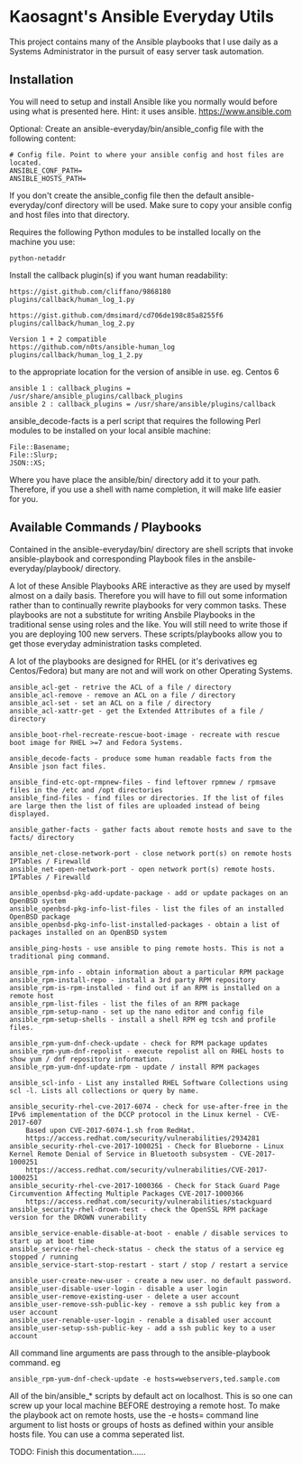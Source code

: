 # Kaosagnt's Ansible Everyday Utils #

This project contains many of the Ansible playbooks that I use daily
as a Systems Administrator in the pursuit of easy server task automation.

## Installation ##

You will need to setup and install Ansible like you normally would before
using what is presented here. Hint: it uses ansible. https://www.ansible.com

Optional:
Create an ansible-everyday/bin/ansible_config file with the following content:

    # Config file. Point to where your ansible config and host files are located.
    ANSIBLE_CONF_PATH=
    ANSIBLE_HOSTS_PATH=

If you don't create the ansible_config file then the default
ansible-everyday/conf directory will be used. Make sure to copy your ansible
config and host files into that directory.

Requires the following Python modules to be installed locally on the machine
you use:

    python-netaddr

Install the callback plugin(s) if you want human readability:

    https://gist.github.com/cliffano/9868180
    plugins/callback/human_log_1.py

    https://gist.github.com/dmsimard/cd706de198c85a8255f6
    plugins/callback/human_log_2.py

    Version 1 + 2 compatible
    https://github.com/n0ts/ansible-human_log
    plugins/callback/human_log_1_2.py

to the appropriate location for the version of ansible in use. eg. Centos 6

    ansible 1 : callback_plugins = /usr/share/ansible_plugins/callback_plugins
    ansible 2 : callback_plugins = /usr/share/ansible/plugins/callback

ansible_decode-facts is a perl script that requires the following Perl
modules to be installed on your local ansible machine:

    File::Basename;
    File::Slurp;
    JSON::XS;

Where you have place the ansible/bin/ directory add it to your path. Therefore,
if you use a shell with name completion, it will make life easier for you.

## Available Commands / Playbooks ##

Contained in the ansible-everyday/bin/ directory are shell scripts that invoke
ansible-playbook and corresponding Playbook files in the
ansbile-everyday/playbook/ directory.

A lot of these Ansible Playbooks ARE interactive as they are used by myself
almost on a daily basis. Therefore you will have to fill out some information
rather than to continually rewrite playbooks for very common tasks. These
playbooks are not a substitute for writing Ansbile Playbooks in the traditional
sense using roles and the like. You will still need to write those if you are
deploying 100 new servers. These scripts/playbooks allow you to get those
everyday administration tasks completed.

A lot of the playbooks are designed for RHEL (or it's derivatives eg Centos/Fedora)
but many are not and will work on other Operating Systems.

    ansible_acl-get - retrive the ACL of a file / directory
    ansible_acl-remove - remove an ACL on a file / directory 
    ansible_acl-set - set an ACL on a file / directory
    ansible_acl-xattr-get - get the Extended Attributes of a file / directory

    ansible_boot-rhel-recreate-rescue-boot-image - recreate with rescue boot image for RHEL >=7 and Fedora Systems.

    ansible_decode-facts - produce some human readable facts from the Ansible json fact files.

    ansible_find-etc-opt-rmpnew-files - find leftover rpmnew / rpmsave files in the /etc and /opt directories
    ansible_find-files - find files or directories. If the list of files are large then the list of files are uploaded instead of being displayed.

    ansible_gather-facts - gather facts about remote hosts and save to the facts/ directory

    ansible_net-close-network-port - close network port(s) on remote hosts IPTables / Firewalld
    ansible_net-open-network-port - open network port(s) remote hosts. IPTables / Firewalld
	
	ansible_openbsd-pkg-add-update-package - add or update packages on an OpenBSD system
	ansible_openbsd-pkg-info-list-files - list the files of an installed OpenBSD package
	ansible_openbsd-pkg-info-list-installed-packages - obtain a list of packages installed on an OpenBSD system

    ansible_ping-hosts - use ansible to ping remote hosts. This is not a traditional ping command.

    ansible_rpm-info - obtain information about a particular RPM package
    ansible_rpm-install-repo - install a 3rd party RPM repository
    ansible_rpm-is-rpm-installed - find out if an RPM is installed on a remote host
    ansible_rpm-list-files - list the files of an RPM package
    ansible_rpm-setup-nano - set up the nano editor and config file
    ansible_rpm-setup-shells - install a shell RPM eg tcsh and profile files.

    ansible_rpm-yum-dnf-check-update - check for RPM package updates
    ansible_rpm-yum-dnf-repolist - execute repolist all on RHEL hosts to show yum / dnf repository information.
    ansible_rpm-yum-dnf-update-rpm - update / install RPM packages

	ansible_scl-info - List any installed RHEL Software Collections using scl -l. Lists all collections or query by name.

	ansible_security-rhel-cve-2017-6074 - check for use-after-free in the IPv6 implementation of the DCCP protocol in the Linux kernel - CVE-2017-607
		Based upon CVE-2017-6074-1.sh from RedHat.
		https://access.redhat.com/security/vulnerabilities/2934281
	ansible_security-rhel-cve-2017-1000251 - Check for Blueborne - Linux Kernel Remote Denial of Service in Bluetooth subsystem - CVE-2017-1000251
		https://access.redhat.com/security/vulnerabilities/CVE-2017-1000251
	ansible_security-rhel-cve-2017-1000366 - Check for Stack Guard Page Circumvention Affecting Multiple Packages CVE-2017-1000366
		https://access.redhat.com/security/vulnerabilities/stackguard
    ansible_security-rhel-drown-test - check the OpenSSL RPM package version for the DROWN vunerability

    ansible_service-enable-disable-at-boot - enable / disable services to start up at boot time
    ansible_service-rhel-check-status - check the status of a service eg stopped / running
    ansible_service-start-stop-restart - start / stop / restart a service

    ansible_user-create-new-user - create a new user. no default password.
    ansible_user-disable-user-login - disable a user login
    ansible_user-remove-existing-user - delete a user account
    ansible_user-remove-ssh-public-key - remove a ssh public key from a user account
    ansible_user-renable-user-login - renable a disabled user account
    ansible_user-setup-ssh-public-key - add a ssh public key to a user account

All command line arguments are pass through to the ansible-playbook command. eg

    ansible_rpm-yum-dnf-check-update -e hosts=webservers,ted.sample.com

All of the bin/ansible_* scripts by default act on localhost. This is so one
can screw up your local machine BEFORE destroying a remote host. To make the
playbook act on remote hosts, use the
    -e hosts=
command line argument to list hosts or groups of hosts as defined within your
ansible hosts file. You can use a comma seperated list.

TODO: Finish this documentation...... 
